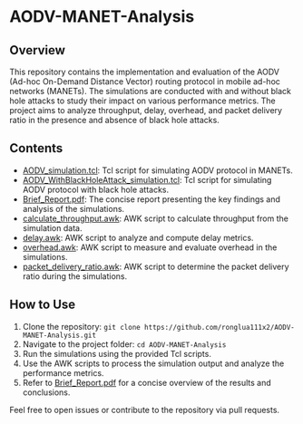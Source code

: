 # AODV-MANET-Analysis

## Overview

This repository contains the implementation and evaluation of the AODV (Ad-hoc On-Demand Distance Vector) routing protocol in mobile ad-hoc networks (MANETs). The simulations are conducted with and without black hole attacks to study their impact on various performance metrics. The project aims to analyze throughput, delay, overhead, and packet delivery ratio in the presence and absence of black hole attacks.

## Contents

- [AODV_simulation.tcl](./AODV_simulation.tcl): Tcl script for simulating AODV protocol in MANETs.
- [AODV_WithBlackHoleAttack_simulation.tcl](./AODV_WithBlackHoleAttack_simulation.tcl): Tcl script for simulating AODV protocol with black hole attacks.
- [Brief_Report.pdf](./Brief_Report.pdf): The concise report presenting the key findings and analysis of the simulations.
- [calculate_throughput.awk](./calculate_throughput.awk): AWK script to calculate throughput from the simulation data.
- [delay.awk](./delay.awk): AWK script to analyze and compute delay metrics.
- [overhead.awk](./overhead.awk): AWK script to measure and evaluate overhead in the simulations.
- [packet_delivery_ratio.awk](./packet_delivery_ratio.awk): AWK script to determine the packet delivery ratio during the simulations.

## How to Use

1. Clone the repository: `git clone https://github.com/ronglua111x2/AODV-MANET-Analysis.git`
2. Navigate to the project folder: `cd AODV-MANET-Analysis`
3. Run the simulations using the provided Tcl scripts.
4. Use the AWK scripts to process the simulation output and analyze the performance metrics.
5. Refer to [Brief_Report.pdf](./Brief_Report.pdf) for a concise overview of the results and conclusions.

Feel free to open issues or contribute to the repository via pull requests. 
